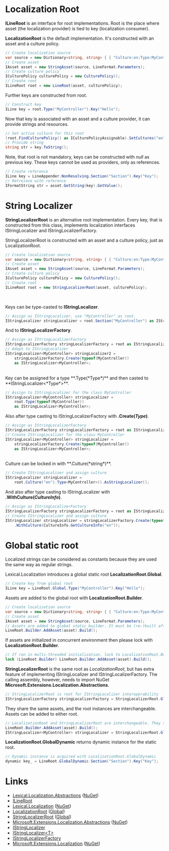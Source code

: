 # Localization Root
**ILineRoot** is an interface for root implementations. 
Root is the place where asset (the localization provider) is tied to key (localization consumer).

**LocalizationRoot** is the default implementation. It's constructed with an asset and a culture policy.

```csharp
// Create localization source
var source = new Dictionary<string, string> { { "Culture:en:Type:MyController:Key:hello", "Hello World!" } };
// Create asset
IAsset asset = new StringAsset(source, LineFormat.Parameters);
// Create culture policy
ICulturePolicy culturePolicy = new CulturePolicy();
// Create root
ILineRoot root = new LineRoot(asset, culturePolicy);
```

Further keys are constructed from root. 

```csharp
// Construct key
ILine key = root.Type("MyController").Key("Hello");
```

Now that key is associated with an asset and a culture provider, it can provide strings and resources.

```csharp
// Set active culture for this root
(root.FindCulturePolicy() as ICulturePolicyAssignable).SetCultures("en", "");
// Provide string
string str = key.ToString();
```

Note, that root is not mandatory, keys can be constructed with *null* as previous key.
These keys cannot be used as providers, only as references.

```csharp
// Create reference
ILine key = LineAppender.NonResolving.Section("Section").Key("Key");
// Retreieve with reference
IFormatString str = asset.GetString(key).GetValue();
```

# String Localizer
**StringLocalizerRoot** is an alternative root implementation.
Every key, that is constructed from this class, implements localization interfaces IStringLocalizer and IStringLocalizerFactory.

StringLocalizerRoot is constructed with an asset and a culture policy, just as LocalizationRoot.

```csharp
// Create localization source
var source = new Dictionary<string, string> { { "Culture:en:Type:MyController:Key:hello", "Hello World!" } };
// Create asset
IAsset asset = new StringAsset(source, LineFormat.Parameters);
// Create culture policy
ICulturePolicy culturePolicy = new CulturePolicy();
// Create root
ILineRoot root = new StringLocalizerRoot(asset, culturePolicy);
```
<br/>

Keys can be type-casted to **IStringLocalizer**.

```csharp
// Assign as IStringLocalizer, use "MyController" as root.
IStringLocalizer stringLocalizer = root.Section("MyController") as IStringLocalizer;
```
And to **IStringLocalizerFactory**.

```csharp
// Assign as IStringLocalizerFactory
IStringLocalizerFactory stringLocalizerFactory = root as IStringLocalizerFactory;
// Adapt to IStringLocalizer
IStringLocalizer<MyController> stringLocalizer2 = 
    stringLocalizerFactory.Create(typeof(MyController)) 
    as IStringLocalizer<MyController>;
```

<br/>
Key can be assigned for a type **.Type(*Type*)** and then casted to **IStringLocalizer&lt;*Type*&gt;**.

```csharp
// Assign to IStringLocalizer for the class MyController
IStringLocalizer<MyController> stringLocalizer = 
    root.Type(typeof(MyController)) 
    as IStringLocalizer<MyController>;
```
Also after type casting to IStringLocalizerFactory with **.Create(*Type*)**.

```csharp
// Assign as IStringLocalizerFactory
IStringLocalizerFactory stringLocalizerFactory = root as IStringLocalizerFactory;
// Create IStringLocalizer for the class MyController
IStringLocalizer<MyController> stringLocalizer = 
    stringLocalizerFactory.Create(typeof(MyController)) 
    as IStringLocalizer<MyController>;
```

<br/>
Culture can be locked in with **.Culture(*string*)**.

```csharp
// Create IStringLocalizer and assign culture
IStringLocalizer stringLocalizer =
    root.Culture("en").Type<MyController>().AsStringLocalizer();
```
And also after type casting to IStringLocalizer with **.WithCulture(*CultureInfo*)**.

```csharp
// Assign as IStringLocalizerFactory
IStringLocalizerFactory stringLocalizerFactory = root as IStringLocalizerFactory;
// Create IStringLocalizer and assign culture
IStringLocalizer stringLocalizer = stringLocalizerFactory.Create(typeof(MyController))
    .WithCulture(CultureInfo.GetCultureInfo("en"));
```

# Global static root
Localized strings can be considered as constants because they are used the same way as regular strings. 

Lexical.Localization introduces a global static root **LocalizationRoot.Global**.

```csharp
// Create key from global root
ILine key = LineRoot.Global.Type("MyController").Key("Hello");
```

Assets are added to the global root with **LocalizationRoot.Builder**.

```csharp
// Create localization source
var source = new Dictionary<string, string> { { "Culture:en:Type:MyController:Key:hello", "Hello World!" } };
// Create asset
IAsset asset = new StringAsset(source, LineFormat.Parameters);
// Assets are added to global static builder. It must be (re-)built after adding.
LineRoot.Builder.AddAsset(asset).Build();
```

If assets are initialized in concurrent environment then please lock with **LocalizationRoot.Builder**.

```csharp
// If ran in multi-threaded initialization, lock to LocalizationRoot.Builder.
lock (LineRoot.Builder) LineRoot.Builder.AddAsset(asset).Build();
```

**StringLocalizerRoot** is the same root as *LocalizationRoot*, but has extra feature of implementing IStringLocalizer and IStringLocalizerFactory.
The calling assembly, however, needs to import NuGet **Microsoft.Extensions.Localization.Abstractions**.

```csharp
// StringLocalizerRoot is root for IStringLocalizer interoperability
IStringLocalizerFactory stringLocalizerFactory = StringLocalizerRoot.Global;
```

They share the same assets, and the root instances are interchangeable. Assets can be added to either root.

```csharp
// LocalizationRoot and StringLocalizerRoot are interchangeable. They share the same asset(s).
LineRoot.Builder.AddAsset(asset).Build();
IStringLocalizer<MyController> stringLocalizer = StringLocalizerRoot.Global.Type<MyController>().AsStringLocalizer<MyController>();
```

**LocalizationRoot.GlobalDynamic** returns dynamic instance for the static root.

```csharp
// Dynamic instance is acquired with LocalizationRoot.GlobalDynamic
dynamic key_ = LineRoot.GlobalDynamic.Section("Section").Key("Key");
```

# Links
* [Lexical.Localization.Abstractions](https://github.com/tagcode/Lexical.Localization/tree/master/Lexical.Localization.Abstractions) ([NuGet](https://www.nuget.org/packages/Lexical.Localization.Abstractions/))
 * [ILineRoot](https://github.com/tagcode/Lexical.Localization/blob/master/Lexical.Localization.Abstractions/Line/ILineRoot.cs)
* [Lexical.Localization](https://github.com/tagcode/Lexical.Localization/tree/master/Lexical.Localization) ([NuGet](https://www.nuget.org/packages/Lexical.Localization/))
 * [LocalizationRoot](https://github.com/tagcode/Lexical.Localization/blob/master/Lexical.Localization/LocalizationKey/LocalizationRoot.cs) ([Global](https://github.com/tagcode/Lexical.Localization/blob/master/Lexical.Localization/LocalizationKey/LocalizationRoot_Global.cs))
 * [StringLocalizerRoot](https://github.com/tagcode/Lexical.Localization/blob/master/Lexical.Localization/StringAsset/StringLocalizerRoot.cs) ([Global](https://github.com/tagcode/Lexical.Localization/blob/master/Lexical.Localization/Ms.Extensions/Localization/StringLocalizerRoot_Global.cs))
* [Microsoft.Extensions.Localization.Abstractions](https://github.com/aspnet/Extensions/tree/master/src/Localization/Abstractions/src) ([NuGet](https://www.nuget.org/packages/Microsoft.Extensions.Localization.Abstractions/))
 * [IStringLocalizer](https://github.com/aspnet/Extensions/blob/master/src/Localization/Abstractions/src/IStringLocalizer.cs) 
 * [IStringLocalizer&lt;T&gt;](https://github.com/aspnet/Extensions/blob/master/src/Localization/Abstractions/src/IStringLocalizerOfT.cs)
 * [IStringLocalizerFactory](https://github.com/aspnet/Extensions/blob/master/src/Localization/Abstractions/src/IStringLocalizerFactory.cs)
* [Microsoft.Extensions.Localization](https://github.com/aspnet/Localization/tree/master/src/Microsoft.Extensions.Localization) ([NuGet](https://www.nuget.org/packages/Microsoft.Extensions.Localization/))

